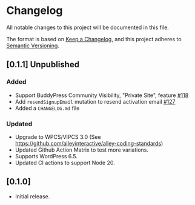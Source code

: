 # Changelog
All notable changes to this project will be documented in this file.

The format is based on [Keep a Changelog](https://keepachangelog.com/en/1.0.0/),
and this project adheres to [Semantic Versioning](https://semver.org/spec/v2.0.0.html).

## [0.1.1] Unpublished

### Added

- Support BuddyPress Community Visibility, "Private Site", feature [#118](https://github.com/renatonascalves/wp-graphql-buddypress/issues/118)
- Add `resendSignupEmail` mutation to resend activation email [#127](https://github.com/renatonascalves/wp-graphql-buddypress/issues/127)
- Added a `CHANGELOG.md` file

### Updated

- Upgrade to WPCS/VIPCS 3.0 (See https://github.com/alleyinteractive/alley-coding-standards)
- Updated Github Action Matrix to test more variations.
- Supports WordPress 6.5.
- Updated CI actions to support Node 20.

## [0.1.0]

- Initial release.

